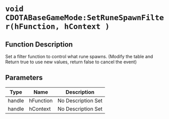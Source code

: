 # `void CDOTABaseGameMode:SetRuneSpawnFilter(hFunction, hContext )`
## Function Description
Set a filter function to control what rune spawns. (Modify the table and Return true to use new values, return false to cancel the event)
## Parameters
Type|Name|Description
--|--|--
handle|hFunction|No Description Set
handle|hContext|No Description Set
